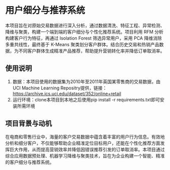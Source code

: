 # 用户细分与推荐系统
本项目旨在对原始交易数据进行深入分析，通过数据清洗、特征工程、异常检测、降维与聚类，构建一个端到端的客户细分与个性化推荐系统。项目利用 RFM 分析构建客户行为特征，再通过 Isolation Forest 筛选异常用户，采用 PCA 降维消除多重共线性，最终基于 K-Means 聚类划分客户群体。结合历史交易和热销产品数据，为不同客户群体生成精准产品推荐，帮助提升营销转化率并降低订单取消率。

## 使用说明
1. 数据：本项目使用的数据集为2010年至2011年英国某零售商的交易数据，由UCI Machine Learning Repositry提供，链接：https://archive.ics.uci.edu/dataset/352/online+retail
2. 运行环境：clone本项目到本地之后使用pip install -r requirements.txt即可安装所需环境
## 项目背景与动机

在电商和零售行业中，海量的客户交易数据中蕴含着丰富的用户行为信息。有效地分析和细分客户，不仅能够帮助企业精准定位目标用户，还能在个性化推荐方面发挥巨大作用，从而提高营销效率并降低因错误推荐引发的订单取消率。本项目通过综合应用数据预处理、机器学习降维与聚类技术，旨在为企业构建一个智能、精准的客户细分与推荐系统。
